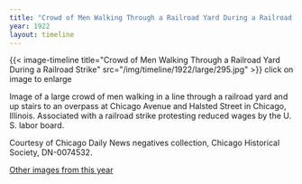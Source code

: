 ```yaml
---
title: "Crowd of Men Walking Through a Railroad Yard During a Railroad Strike"
year: 1922
layout: timeline
---
```


{{< image-timeline title="Crowd of Men Walking Through a Railroad Yard During a Railroad Strike" src="/img/timeline/1922/large/295.jpg" >}}
click on image to enlarge

Image of a large crowd of men walking in a line through a railroad yard and up stairs to an overpass at Chicago Avenue and Halsted Street in Chicago, Illinois. Associated with a railroad strike protesting reduced wages by the U. S. labor board. 

Courtesy of Chicago Daily News negatives collection, Chicago Historical Society, DN-0074532. 

[Other images from this year](/historical/timeline/1922)